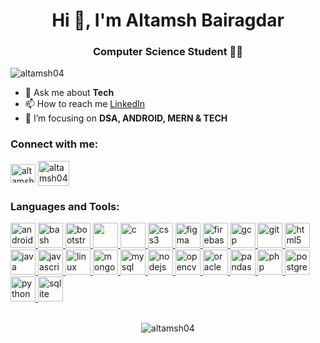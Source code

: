   <div align='center'>
  <h1>Hi 👋, I'm Altamsh Bairagdar</h1>
  <h3>Computer Science Student 🧑‍💻</h3>
  </div>
  <link rel="stylesheet" href="https://cdn.jsdelivr.net/gh/devicons/devicon@v2.15.1/devicon.min.css">

  <p> <img src="https://komarev.com/ghpvc/?username=altamsh04&label=Profile%20views&color=0e75b6&style=flat" alt="altamsh04" /> </p>


  - 💬 Ask me about **Tech**
  - 📫 How to reach me [LinkedIn](https://www.linkedin.com/in/altamsh-bairagdar-324ab7254)
  - 🌱 I’m focusing on **DSA, ANDROID, MERN & TECH**

  <h3>Connect with me:</h3>
  <p>
    <a href="https://www.linkedin.com/in/altamsh-bairagdar-324ab7254/" target="blank"><img align="center" src="https://cdn.jsdelivr.net/gh/devicons/devicon/icons/linkedin/linkedin-original.svg" alt="altamsh-bairagdar" height="30" width="40" /></a>
    <a href="https://instagram.com/_altamsh04" target="blank"><img align="center" src="https://www.logo.wine/a/logo/Instagram/Instagram-Logo.wine.svg" alt="altamsh04" height="40" width="50" /></a>
<!--     <a href="https://www.hackerrank.com/bairagdaraltamsh" target="blank"><img align="center" src="https://cdn4.iconfinder.com/data/icons/logos-and-brands/512/160_Hackerrank_logo_logos-512.png" alt="bairagdaraltamsh" height="35" width="40" /></a>
    <a href="https://auth.geeksforgeeks.org/user/altamsh04" target="blank"><img align="center" src="https://img.icons8.com/?size=512&id=AbQBhN9v62Ob&format=png" alt="altamsh04" height="30" width="40" /></a> -->
  </p>

<h3 align="left">Languages and Tools:</h3>

<p align="left"> <a href="https://developer.android.com" target="_blank" rel="noreferrer"> <img src="https://cdn.jsdelivr.net/gh/devicons/devicon/icons/android/android-original.svg" alt="android" width="40" height="40"/> </a> <a href="https://www.gnu.org/software/bash/" target="_blank" rel="noreferrer"> <img src="https://cdn.jsdelivr.net/gh/devicons/devicon/icons/bash/bash-original.svg" alt="bash" width="40" height="40"/> </a> <a href="https://getbootstrap.com" target="_blank" rel="noreferrer"> <img src="https://cdn.jsdelivr.net/gh/devicons/devicon/icons/bootstrap/bootstrap-original.svg" alt="bootstrap" width="40" height="40"/> </a> <a href="https://www.cprogramming.com/" target="_blank" rel="noreferrer"> 
            <img src="https://cdn.jsdelivr.net/gh/devicons/devicon/icons/cplusplus/cplusplus-original.svg" width="40" height="40" />
           <img src="https://cdn.jsdelivr.net/gh/devicons/devicon/icons/c/c-original.svg" alt="c" width="40" height="40"/> </a> <a href="https://www.w3schools.com/css/" target="_blank" rel="noreferrer"> <img src="https://cdn.jsdelivr.net/gh/devicons/devicon/icons/css3/css3-original.svg" alt="css3" width="40" height="40"/> </a> <a href="https://www.figma.com/" target="_blank" rel="noreferrer"> <img src="https://cdn.jsdelivr.net/gh/devicons/devicon/icons/figma/figma-original.svg" alt="figma" width="40" height="40"/> </a> <a href="https://firebase.google.com/" target="_blank" rel="noreferrer"> <img src="https://www.vectorlogo.zone/logos/firebase/firebase-icon.svg" alt="firebase" width="40" height="40"/> </a> <a href="https://cloud.google.com" target="_blank" rel="noreferrer"> <img src="https://www.vectorlogo.zone/logos/google_cloud/google_cloud-icon.svg" alt="gcp" width="40" height="40"/> </a> <a href="https://git-scm.com/" target="_blank" rel="noreferrer"> <img src="https://www.vectorlogo.zone/logos/git-scm/git-scm-icon.svg" alt="git" width="40" height="40"/> </a> <a href="https://www.w3.org/html/" target="_blank" rel="noreferrer"> <img src="https://cdn.jsdelivr.net/gh/devicons/devicon/icons/html5/html5-original.svg" alt="html5" width="40" height="40"/> </a> <a href="https://www.java.com" target="_blank" rel="noreferrer"> <img src="https://cdn.jsdelivr.net/gh/devicons/devicon/icons/java/java-original.svg" alt="java" width="40" height="40"/> </a> <a href="https://developer.mozilla.org/en-US/docs/Web/JavaScript" target="_blank" rel="noreferrer"> <img src="https://cdn.jsdelivr.net/gh/devicons/devicon/icons/javascript/javascript-original.svg" alt="javascript" width="40" height="40"/> </a> <a href="https://www.linux.org/" target="_blank" rel="noreferrer"> <img src="https://cdn.jsdelivr.net/gh/devicons/devicon/icons/linux/linux-original.svg" alt="linux" width="40" height="40"/> </a> <a href="https://www.mongodb.com/" target="_blank" rel="noreferrer"> <img src="https://cdn.jsdelivr.net/gh/devicons/devicon/icons/mongodb/mongodb-original-wordmark.svg" alt="mongodb" width="40" height="40"/> </a> <a href="https://www.mysql.com/" target="_blank" rel="noreferrer"> <img src="https://cdn.jsdelivr.net/gh/devicons/devicon/icons/mysql/mysql-original-wordmark.svg" alt="mysql" width="40" height="40"/> </a> <a href="https://nodejs.org" target="_blank" rel="noreferrer"> <img src="https://cdn.jsdelivr.net/gh/devicons/devicon/icons/nodejs/nodejs-original-wordmark.svg" alt="nodejs" width="40" height="40"/> </a> <a href="https://opencv.org/" target="_blank" rel="noreferrer"> <img src="https://www.vectorlogo.zone/logos/opencv/opencv-icon.svg" alt="opencv" width="40" height="40"/> </a> <a href="https://www.oracle.com/" target="_blank" rel="noreferrer"> <img src="https://cdn.jsdelivr.net/gh/devicons/devicon/icons/oracle/oracle-original.svg" alt="oracle" width="40" height="40"/> </a> <a href="https://pandas.pydata.org/" target="_blank" rel="noreferrer"> <img src="https://cdn.jsdelivr.net/gh/devicons/devicon/icons/pandas/pandas-original-wordmark.svg" alt="pandas" width="40" height="40"/> </a> <a href="https://www.php.net" target="_blank" rel="noreferrer"> <img src="https://cdn.jsdelivr.net/gh/devicons/devicon/icons/php/php-original.svg" alt="php" width="40" height="40"/> </a> <a href="https://www.postgresql.org" target="_blank" rel="noreferrer"> <img src="https://cdn.jsdelivr.net/gh/devicons/devicon/icons/postgresql/postgresql-original.svg" alt="postgresql" width="40" height="40"/> </a> <a href="https://www.python.org" target="_blank" rel="noreferrer"> <img src="https://cdn.jsdelivr.net/gh/devicons/devicon/icons/python/python-original.svg" alt="python" width="40" height="40"/> </a> <a href="https://www.sqlite.org/" target="_blank" rel="noreferrer"> <img src="https://www.vectorlogo.zone/logos/sqlite/sqlite-icon.svg" alt="sqlite" width="40" height="40"/> </a> </p> <br>

<div align="center">
  <img align="center" src="https://github-readme-stats.vercel.app/api?username=altamsh04&show_icons=true&locale=en&theme=tokyonight" alt="altamsh04" />
<!--   <img align="center" src="https://github-readme-streak-stats.herokuapp.com/?user=altamsh04&&theme=tokyonight" alt="altamsh04" /> -->
</div>
<br><br>
<!-- <div align="center">
  <a href="https://github.com/altamsh04">
    <img align="center" src="https://github-readme-stats.vercel.app/api/top-langs?username=altamsh04&show_icons=true&locale=en&layout=compact&theme=tokyonight" alt="altamsh04" />
  </a>
</div> -->

